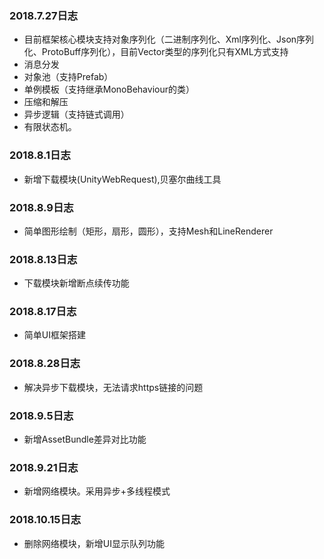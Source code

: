 ### 2018.7.27日志
* 目前框架核心模块支持对象序列化（二进制序列化、Xml序列化、Json序列化、ProtoBuff序列化），目前Vector类型的序列化只有XML方式支持
* 消息分发
* 对象池（支持Prefab）
* 单例模板（支持继承MonoBehaviour的类）
* 压缩和解压
* 异步逻辑（支持链式调用）
* 有限状态机。
### 2018.8.1日志
* 新增下载模块(UnityWebRequest),贝塞尔曲线工具
### 2018.8.9日志
* 简单图形绘制（矩形，扇形，圆形），支持Mesh和LineRenderer
### 2018.8.13日志
* 下载模块新增断点续传功能
### 2018.8.17日志
* 简单UI框架搭建
### 2018.8.28日志
* 解决异步下载模块，无法请求https链接的问题
### 2018.9.5日志
* 新增AssetBundle差异对比功能
### 2018.9.21日志
* 新增网络模块。采用异步+多线程模式
### 2018.10.15日志
* 删除网络模块，新增UI显示队列功能